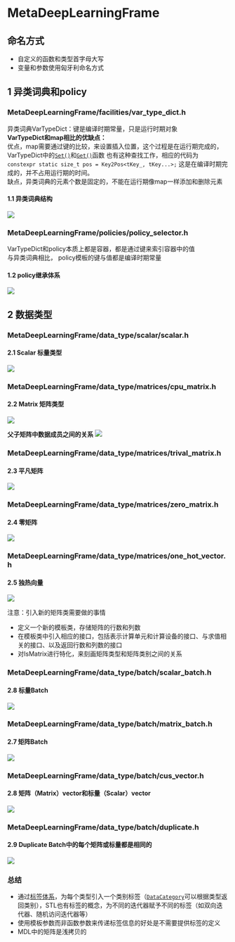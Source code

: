 # MetaDeepLearningFrame  
## 命名方式  
* 自定义的函数和类型首字母大写   
* 变量和参数使用匈牙利命名方式

## 1 异类词典和policy
### MetaDeepLearningFrame/facilities/var_type_dict.h  
异类词典VarTypeDict：键是编译时期常量，只是运行时期对象  
**VarTypeDict和map相比的优缺点：**  
优点，map需要通过键的比较，来设置插入位置，这个过程是在运行期完成的，VarTypeDict中的[`Set()`](https://github.com/1274085042/MDL/blob/main/MetaDeepLearningFrame/facilities/var_type_dict.h#L96)和[`Get()`](https://github.com/1274085042/MDL/blob/main/MetaDeepLearningFrame/facilities/var_type_dict.h#L118)函数
也有这种查找工作，相应的代码为 ```constexpr static size_t pos = Key2Pos<tKey_, tKey...>;``` 这是在编译时期完成的，并不占用运行期的时间。  
缺点，异类词典的元素个数是固定的，不能在运行期像map一样添加和删除元素    
#### 1.1 异类词典结构
![][image1]  

### MetaDeepLearningFrame/policies/policy_selector.h  
VarTypeDict和policy本质上都是容器，都是通过键来索引容器中的值  
与异类词典相比， policy模板的键与值都是编译时期常量    
#### 1.2 policy继承体系
![][image2]

## 2 数据类型
### MetaDeepLearningFrame/data_type/scalar/scalar.h
#### 2.1 Scalar 标量类型  
![][image3]  

### MetaDeepLearningFrame/data_type/matrices/cpu_matrix.h
#### 2.2 Matrix 矩阵类型
![][image4]  

**父子矩阵中数据成员之间的关系**
![][image5]

### MetaDeepLearningFrame/data_type/matrices/trival_matrix.h
#### 2.3 平凡矩阵  
![][image6]
### MetaDeepLearningFrame/data_type/matrices/zero_matrix.h
#### 2.4 零矩阵  
![][image7]  

### MetaDeepLearningFrame/data_type/matrices/one_hot_vector.h    
#### 2.5 独热向量  
![][image8]    

注意：引入新的矩阵类需要做的事情  
* 定义一个新的模板类，存储矩阵的行数和列数
* 在模板类中引入相应的接口，包括表示计算单元和计算设备的接口、与求值相关的接口、以及返回行数和列数的接口  
* 对IsMatrix进行特化，来刻画矩阵类型和矩阵类别之间的关系   

### MetaDeepLearningFrame/data_type/batch/scalar_batch.h  
#### 2.8 标量Batch  
![][image12]

### MetaDeepLearningFrame/data_type/batch/matrix_batch.h  
#### 2.7 矩阵Batch
![][image9]  

### MetaDeepLearningFrame/data_type/batch/cus_vector.h 
#### 2.8 矩阵（Matrix）vector和标量（Scalar）vector  
![][image10]

### MetaDeepLearningFrame/data_type/batch/duplicate.h  
#### 2.9 Duplicate Batch中的每个矩阵或标量都是相同的
![][image11]

### 总结
* 通过[标签体系](https://github.com/1274085042/MDL/blob/main/MetaDeepLearningFrame/data_type/facilities/tags.h)，为每个类型引入一个类别标签（[`DataCategory`](https://github.com/1274085042/MDL/blob/main/MetaDeepLearningFrame/data_type/facilities/traits.h#L111)可以根据类型返回类别），STL也有标签的概念，为不同的迭代器赋予不同的标签（如双向迭代器、随机访问迭代器等） 
* 使用模板参数而非函数参数来传递标签信息的好处是不需要提供标签的定义  
* MDL中的矩阵是浅拷贝的 
  

[//]: # (reference)  
[image1]: ./Explanation/VarTypeDict.png 
[image2]: ./Explanation/policy.png
[image3]: ./Explanation/Scalar.png
[image4]: ./Explanation/CPU_Matrix.png
[image5]: ./Explanation/SubMatrix.png
[image6]: ./Explanation/Trival_Matrix.png
[image7]: ./Explanation/Zero_Matrix.png
[image8]: ./Explanation/OneHot_Vector.png
[image9]: ./Explanation/Matrix_Batch.png
[image10]: ./Explanation/Cus_Vector.png
[image11]: ./Explanation/Duplicate.png  
[image12]: ./Explanation/Scalar_Batch.png